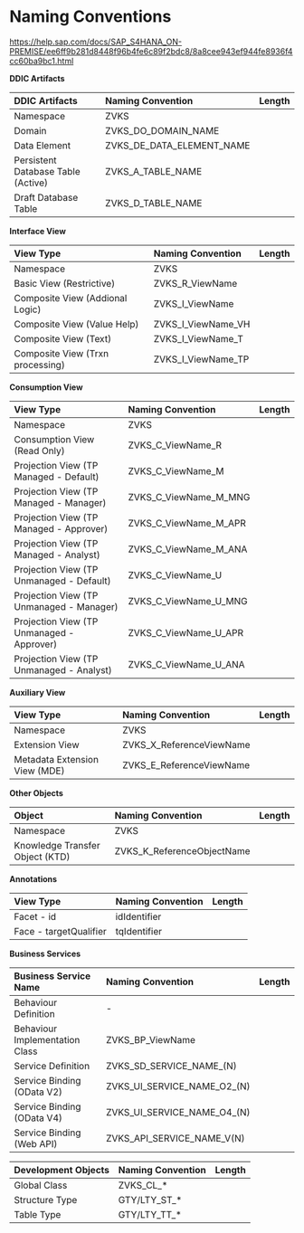 # Naming Conventions

https://help.sap.com/docs/SAP_S4HANA_ON-PREMISE/ee6ff9b281d8448f96b4fe6c89f2bdc8/8a8cee943ef944fe8936f4cc60ba9bc1.html

**DDIC Artifacts**

| DDIC Artifacts                            | Naming Convention         | Length      |
| :---------------------------------------- | :----------------------   | ----------: |
| Namespace                                 | ZVKS                      |             |
| Domain                                    | ZVKS_DO_DOMAIN_NAME       |             |
| Data Element                              | ZVKS_DE_DATA_ELEMENT_NAME |             |
| Persistent Database Table (Active)        | ZVKS_A_TABLE_NAME         |             |
| Draft Database Table                      | ZVKS_D_TABLE_NAME         |             |

**Interface View**
 
| View Type                                 | Naming Convention  | Length      |
| :---------------------------------------- | :----------------- | ----------: |
| Namespace                                 | ZVKS               |             |
| Basic View (Restrictive)                  | ZVKS_R_ViewName    |             |
| Composite View (Addional Logic)           | ZVKS_I_ViewName    |             |
| Composite View (Value Help)               | ZVKS_I_ViewName_VH |             |
| Composite View (Text)                     | ZVKS_I_ViewName_T  |             |
| Composite View (Trxn processing)          | ZVKS_I_ViewName_TP |             |

**Consumption View**

| View Type                                 | Naming Convention     | Length      |
| :---------------------------------------- | :-------------------- | ----------: |
| Namespace                                 | ZVKS                  |             |
| Consumption View (Read Only)              | ZVKS_C_ViewName_R     |             |
| Projection View (TP Managed - Default)    | ZVKS_C_ViewName_M     |             |
| Projection View (TP Managed - Manager)    | ZVKS_C_ViewName_M_MNG |             |
| Projection View (TP Managed - Approver)   | ZVKS_C_ViewName_M_APR |             |
| Projection View (TP Managed - Analyst)    | ZVKS_C_ViewName_M_ANA |             |
| Projection View (TP Unmanaged - Default)  | ZVKS_C_ViewName_U     |             |
| Projection View (TP Unmanaged - Manager)  | ZVKS_C_ViewName_U_MNG |             |
| Projection View (TP Unmanaged - Approver) | ZVKS_C_ViewName_U_APR |             |
| Projection View (TP Unmanaged - Analyst)  | ZVKS_C_ViewName_U_ANA |             |

**Auxiliary View**

| View Type                                 | Naming Convention              | Length      |
| :---------------------------------------- | :------------------------------| ----------: |
| Namespace                                 | ZVKS                           |             |
| Extension View                            | ZVKS_X_ReferenceViewName       |             |
| Metadata Extension View (MDE)             | ZVKS_E_ReferenceViewName       |             |

**Other Objects**

| Object                                 | Naming Convention              | Length      |
| :---------------------------------------- | :-------------------------- | ----------: |
| Namespace                                 | ZVKS                        |             |
| Knowledge Transfer Object (KTD)           | ZVKS_K_ReferenceObjectName  |             |

**Annotations**

| View Type                                 | Naming Convention     | Length      |
| :---------------------------------------- | :-------------------- | ----------: |
| Facet - id                                | idIdentifier          |             |
| Face - targetQualifier                    | tqIdentifier          |             |

**Business Services**

| Business Service Name                     | Naming Convention           | Length      |
| :---------------------------------------- | :-------------------------- | ----------: |
| Behaviour Definition                      | -                           |             |
| Behaviour Implementation Class            | ZVKS_BP_ViewName            |             |
| Service Definition                        | ZVKS_SD_SERVICE_NAME_(N)    |             |
| Service Binding (OData V2)                | ZVKS_UI_SERVICE_NAME_O2_(N) |             |
| Service Binding (OData V4)                | ZVKS_UI_SERVICE_NAME_O4_(N) |             |
| Service Binding (Web API)                 | ZVKS_API_SERVICE_NAME_V(N)  |             |

| Development Objects                | Naming Convention | Length      |
| :--------------------------------- | :---------------- | ----------: |
| Global Class                       | ZVKS_CL_*         |             |
| Structure Type                     | GTY/LTY_ST_*      |             |
| Table Type                         | GTY/LTY_TT_*      |             |
